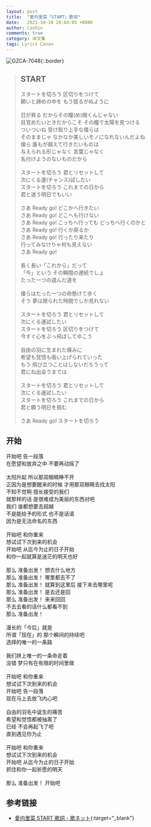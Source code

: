 ```yaml
---
layout: post
title:  "愛内里菜「START」歌词"
date:   2021-10-10 20:04:05 +0800
author: Coshin
comments: true
category: 译文集
tags: Lyrics Conan
---
```

![GZCA-7048](https://www.generasia.com/w/images/e/e5/Aiuchi_Rina_START.jpg){:.border}

<blockquote class="original">
  <h2>START</h2>
  <p>
    スタートを切ろう 区切りをつけて<br>
    願いと諦めの中を もう揺るがぬように<br>
    <br>
    日が昇る だからその瞳(め)開くんじゃない<br>
    目覚めたいときだからこそ その瞳で太陽を見つける<br>
    ついついね 受け取り上手な僕らは<br>
    そのままじゃ なかなか美しいモノになれないんだよね<br>
    僕ら 誰もが越えて行きたいものは<br>
    与えられる形じゃなく 言葉じゃなく<br>
    名付けようのないものだから<br>
    <br>
    スタートを切ろう 君とリセットして<br>
    次にくる運(チャンス)試したい<br>
    スタートを切ろう これまでの日から<br>
    君と迷う明日でもいい<br>
    <br>
    さあ Ready go! どこかへ行きたい<br>
    さあ Ready go! どこへも行けない<br>
    さあ Ready go! こっちへ行っても どっちへ行くのかと<br>
    さあ Ready go! 行くか戻るか<br>
    さあ Ready go! 行ったり来たり<br>
    行ってみなけりゃ何も見えない<br>
    さあ Ready go!<br>
    <br>
    長く長い「これから」だって<br>
    「今」という その瞬間の連続でしょ<br>
    たった一つの選んだ道を<br>
    <br>
    僕らはたった一つの命懸けて歩く<br>
    そう 夢は限られた時間でしか見れない<br>
    <br>
    スタートを切ろう 君とリセットして<br>
    次にくる運試したい<br>
    スタートを切ろう 区切りをつけて<br>
    今すぐ心をぶっ飛ばしてゆこう<br>
    <br>
    自由の羽に生まれた痛みに<br>
    希望も覚悟も吸い上げられていった<br>
    もう 飛び立つことはしないだろうって<br>
    君にね出会うまでは<br>
    <br>
    スタートを切ろう 君とリセットして<br>
    次にくる運試したい<br>
    スタートを切ろう これまでの日から<br>
    君と願う明日を掴む<br>
    <br>
    さあ Ready go! スタートを切ろう
  </p>
</blockquote>

<div class="translation">
  <h2>开始</h2>
  <p>
    开始吧 告一段落<br>
    在愿望和放弃之中 不要再动摇了<br>
    <br>
    太阳升起 所以那双眼睛睁不开<br>
    正因为是想要醒来的时候 才用那双眼睛去找太阳<br>
    不知不觉啊 擅长接受的我们<br>
    就那样的话 是很难成为美丽的东西对吧<br>
    我们 谁都想要去超越<br>
    不是能给予的形式 也不是话语<br>
    因为是无法命名的东西<br>
    <br>
    开始吧 和你重来<br>
    想试试下次到来的机会<br>
    开始吧 从迄今为止的日子开始<br>
    和你一起就算是迷茫的明天也好<br>
    <br>
    那么 准备出发！ 想去什么地方<br>
    那么 准备出发！ 哪里都去不了<br>
    那么 准备出发！ 就算到这里后 接下来去哪里呢<br>
    那么 准备出发！ 是去还是回<br>
    那么 准备出发！ 来来回回<br>
    不去去看的话什么都看不到<br>
    那么 准备出发！<br>
    <br>
    漫长的「今后」就是<br>
    所谓「现在」的 那个瞬间的持续吧<br>
    选择的唯一的一条路<br>
    <br>
    我们拼上唯一的一条命走着<br>
    没错 梦只有在有限的时间里做<br>
    <br>
    开始吧 和你重来<br>
    想试试下次到来的机会<br>
    开始吧 告一段落<br>
    现在马上去放飞内心吧<br>
    <br>
    自由的羽毛中诞生的痛苦<br>
    希望和觉悟都被抽离了<br>
    已经 不会再起飞了吧<br>
    直到遇见你为止<br>
    <br>
    开始吧 和你重来<br>
    想试试下次到来的机会<br>
    开始吧 从迄今为止的日子开始<br>
    抓住和你一起祈愿的明天<br>
    <br>
    那么 准备出发！ 开始吧
  </p>
</div>

## 参考链接

* [愛内里菜 START 歌詞 - 歌ネット](https://www.uta-net.com/song/19224/){:target="_blank"}
